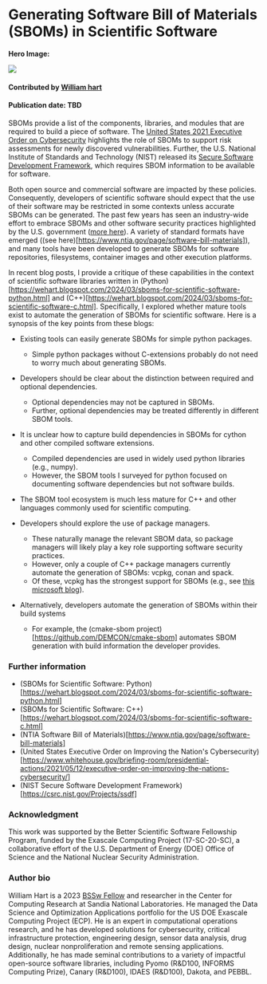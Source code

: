 # Generating Software Bill of Materials (SBOMs) in Scientific Software

**Hero Image:**

<img src='https://scribesecurity.com/wp-content/uploads/2022/01/sbom-components-scribe-security-768x451.jpeg.webp' />

#### Contributed by [William hart](https://github.com/whart222)
#### Publication date: TBD

SBOMs provide a list of the components, libraries, and modules that are required to build a piece of software. The [United States 2021 Executive Order on Cybersecurity](https://www.whitehouse.gov/briefing-room/presidential-actions/2021/05/12/executive-order-on-improving-the-nations-cybersecurity/) highlights the role of SBOMs to support risk assessments for newly discovered vulnerabilities.  Further, the U.S. National Institute of Standards and Technology (NIST) released its [Secure Software Development Framework](https://csrc.nist.gov/Projects/ssdf), which requires SBOM information to be available for software.

Both open source and commercial software are impacted by these policies.  Consequently, developers of scientific software should expect that the use of their software may be restricted in some contexts unless accurate SBOMs can be generated. The past few years has seen an industry-wide effort to embrace SBOMs and other software security practices highlighted by the U.S. government ([more here](https://thenewstack.io/2023-the-year-open-source-security-supply-chain-grew-up/)).  A variety of standard formats have emerged ((see here)[https://www.ntia.gov/page/software-bill-materials]), and many tools have been developed to generate SBOMs for software repositories, filesystems, container images and other execution platforms.

In recent blog posts, I provide a critique of these capabilities in the context of scientific software libraries written in (Python)[https://wehart.blogspot.com/2024/03/sboms-for-scientific-software-python.html] and (C++)[https://wehart.blogspot.com/2024/03/sboms-for-scientific-software-c.html]. Specifically, I explored whether mature tools exist to automate the generation of SBOMs for scientific software. Here is a synopsis of the key points from these blogs:

* Existing tools can easily generate SBOMs for simple python packages.
  * Simple python packages without C-extensions probably do not need to worry much about generating SBOMs.

* Developers should be clear about the distinction between required and optional dependencies.
  * Optional dependencies may not be captured in SBOMs.
  * Further, optional dependencies may be treated differently in different SBOM tools.

* It is unclear how to capture build dependencies in SBOMs for cython and other compiled software extensions.
  * Compiled dependencies are used in widely used python libraries (e.g., numpy).
  * However, the SBOM tools I surveyed for python focused on documenting software dependencies but not software builds.

* The SBOM tool ecosystem is much less mature for C++ and other languages commonly used for scientific computing.

* Developers should explore the use of package managers.
  * These naturally manage the relevant SBOM data, so package managers will likely play a key role supporting software security practices.
  * However, only a couple of C++ package managers currently automate the generation of SBOMs: vcpkg, conan and spack.
  * Of these, vcpkg has the strongest support for SBOMs (e.g., see [this microsoft blog](https://devblogs.microsoft.com/engineering-at-microsoft/generating-software-bills-of-materials-sboms-with-spdx-at-microsoft/)).

* Alternatively, developers automate the generation of SBOMs within their build systems
  * For example, the (cmake-sbom project)[https://github.com/DEMCON/cmake-sbom] automates SBOM generation with build information the developer provides.

### Further information

* (SBOMs for Scientific Software: Python)[https://wehart.blogspot.com/2024/03/sboms-for-scientific-software-python.html]
* (SBOMs for Scientific Software: C++)[https://wehart.blogspot.com/2024/03/sboms-for-scientific-software-c.html]
* (NTIA Software Bill of Materials)[https://www.ntia.gov/page/software-bill-materials]
* (United States Executive Order on Improving the Nation's Cybersecurity)[https://www.whitehouse.gov/briefing-room/presidential-actions/2021/05/12/executive-order-on-improving-the-nations-cybersecurity/]
* (NIST Secure Software Development Framework)[https://csrc.nist.gov/Projects/ssdf]


### Acknowledgment

This work was supported by the Better Scientific Software Fellowship Program, funded by the Exascale Computing Project (17-SC-20-SC), a collaborative effort of the U.S. Department of Energy (DOE) Office of Science and the National Nuclear Security Administration.

### Author bio

William Hart is a 2023 [BSSw Fellow](https://bssw.io/pages/meet-our-fellows) and researcher in the Center for Computing Research at Sandia National Laboratories. He managed the Data Science and Optimization Applications portfolio for the US DOE Exascale Computing Project (ECP). He is an expert in computational operations research, and he has developed solutions for cybersecurity, critical infrastructure protection, engineering design, sensor data analysis, drug design, nuclear nonproliferation and remote sensing applications. Additionally, he has made seminal contributions to a variety of impactful open-source software libraries, including Pyomo (R&D100, INFORMS Computing Prize), Canary (R&D100), IDAES (R&D100), Dakota, and PEBBL.

<!---
Publish: yes
Pinned: no
Track: deep dive
Topics: software engineering, software process improvement
--->
